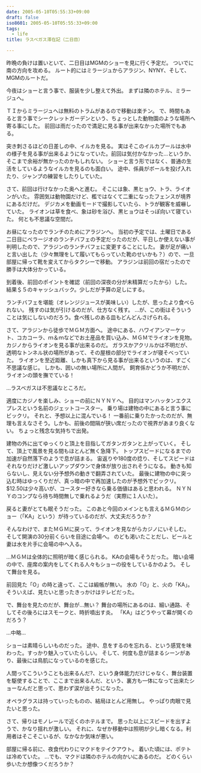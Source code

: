```yaml
---
date: 2005-05-10T05:55:33+09:00
draft: false
iso8601: 2005-05-10T05:55:33+09:00
tags:
  - life
title: ラスベガス滞在記（二日目）

---
```



昨晩の負けは置いといて、二日目はMGMのショーを見に行く予定だ。
ついでに南の方向を攻める。
ルート的にはミラージュからアラジン、NYNY、そして、MGMのルートだ。

今夜はショーと言う事で、服装を少し整えて外出。
まずは隣のホテル、ミラージュへ。

ＴＩからミラージュへは無料のトラムがあるので移動は楽チン。
で、時間もあると言う事でシークレットガーデンという、ちょっとした動物園のような場所へ寄る事にした。
前回は雨だったので満足に見る事が出来なかった場所でもある。

突き刺さるほどの日差しの中、イルカを見る。
実はそこのイルカプールは水中の様子を見る事が出来るようになっていた。前回は気付かなかった…というか、そこまで余裕が無かったのかもしれない。
ショーと言う形ではなく、普通の生活をしているようなイルカを見るのも面白い。
途中、係員がボールを投げ入れたり、ジャンプの練習をしたりしていた。

さて、前回は行けなかった奥へと進む。
そこには象、黒ヒョウ、トラ、ライオンがいた。
雰囲気は動物園だけど、檻ではなくて二重になったフェンスが境界にあるだけだ。
デジカメを動画モードで撮影していたら、トラが観客を威嚇していた。
ライオンは草を食べ、象は砂を浴び、黒ヒョウはそっぽ向いて寝ていた。
何とも不思議な空間だ。

お昼になったのでランチのためにアラジンへ。
当初の予定では、土曜日である二日目にベラージオのランチバフェの予定だったのだが、平日しか使えない事が判明したので、アラジンのランチバフェに変更することにした。
妻が足が痛いと言い出した（少々無理をして履いてもらっていた靴のせいかも？）ので、一旦部屋に帰って靴を変えてからタクシーで移動。
アラジンは前回の宿だったので勝手は大体分かっている。

到着後、前回のポイントを確認（前回の深夜の分が未精算だったから）した。
結果＄５のキャッシュバック。少しだが予算の足しにする。

ランチバフェを堪能（オレンジジュースが美味しい）したが、思ったより食べられない。
残すのは気が引けるのだが、仕方なく残す。
…が、この街はそういうことは気にしないのだろう。食べ残しのある皿もどんどんさげられる。

さて、アラジンから徒歩でＭＧＭ方面へ。
途中にある、ハワイアンマーケット、コカコーラ、ｍ＆ｍなどでお土産品を買い込み、ＭＧＭでライオンを見物。
カジノからライオンを見る事が出来るのだ。
ガラスかアクリルかは不明だが、透明なトンネル状の場所があって、その屋根の部分でライオンが寝そべっていた。
ライオンを至近距離、しかも真下から見る事が出来るというのは、すごく不思議な感じ。
しかも、囲いの無い場所に人間が。
飼育係かどうか不明だが、ライオンの頭を撫でている！

…ラスベガスは不思議なところだ。

適度にカジノを楽しみ、ショーの前にＮＹＮＹへ。
目的はマンハッタンエクスプレスという名前のジェットコースター。
乗り場は建物の中にあると言う事にビックリ。
それと、予想以上に混んでいる！
一番前に乗りたかったのだが、無理も言えなさそう。しかも、前後の間隔が狭い席だったので視界があまり良くない。
ちょっと残念な気持ちで出発。

建物の外に出てゆっくりと頂上を目指してガタンガタンと上がっていく。
そして、頂上で風景を見る間もほとんど無く急降下。
トップスピードになるまでの加速が自然落下のようで息が詰まる。
宙返りや180度の捻り、そしてスピードはそれなりだけど激しいアップダウンで身体が放り出されそうになる。
動きも知らないし、見えない分予想外の動きで翻弄されていた。
最後に建物の中に突っ込む時はゆっくりだが、真っ暗の中で再加速したのが予想外でビックリ。
$12.50は少々高いが、コースター好きなら乗る価値はあると思われる。
ＮＹＮＹのコンプなら待ち時間無しで乗れるようだ（実際に１人いた）。

戻ると妻がとても眠そうだった。
このあと今回のメインとも言えるＭＧＭのショー（「KA」という）が待っているのだが、大丈夫だろうか？

そんなわけで、またＭＧＭに戻って、ライオンを見ながらカジノにいそしむ。
そして開演の30分前くらいを目途に会場へ。
のども渇いたことだし、ビールと妻は水を片手に会場の中へ入る。

…ＭＧＭは全体的に照明が暗く感じられる。
KAの会場もそうだった。
暗い会場の中で、座席の案内をしてくれる人々もショーの役をしているかのよう。
そして舞台を見る。

前回見た「O」の時と違って、ここは緞帳が無い。
水の「O」と、火の「KA」。
そういえば、見たいと思ったきっかけはテレビだった。

で、舞台を見たのだが、舞台が…無い？
舞台の場所にあるのは、細い通路、そしてその後ろにはスモークと、時折噴出す炎。
「KA」はどうやって幕が開くのだろう？

…中略…

ショーは素晴らしいものだった。
途中、息をするのを忘れる、という感覚を味わった。すっかり魅入っていたらしい。
そして、何度も息が詰まるシーンがあり、最後には鳥肌になっているのを感じた。

人間ってこういうことも出来るんだ?、という身体能力だけじゃなく、舞台装置を駆使することで、ここまで出来るんだ、という、裏方も一体になって出来たショーなんだと思って、思わず涙が出そうになった。

オペラグラスは持っていったものの、結局ほとんど用無し。
やっぱり肉眼で見たいと思った。

さて、帰りはモノレールで近くのホテルまで。
思った以上にスピードを出すようで、かなり揺れが激しい。
それに、なぜか移動中は照明が少し暗くなる。利用者はそこそこいるが、なかなか気味が悪い。

部屋に帰る前に、夜食代わりにマクドをテイクアウト。
着いた頃には、ポテトは冷めていた。
…でも、マクドは隣のホテルの向かいにあるのだ。
どのくらい歩いたか想像つくだろうか？
